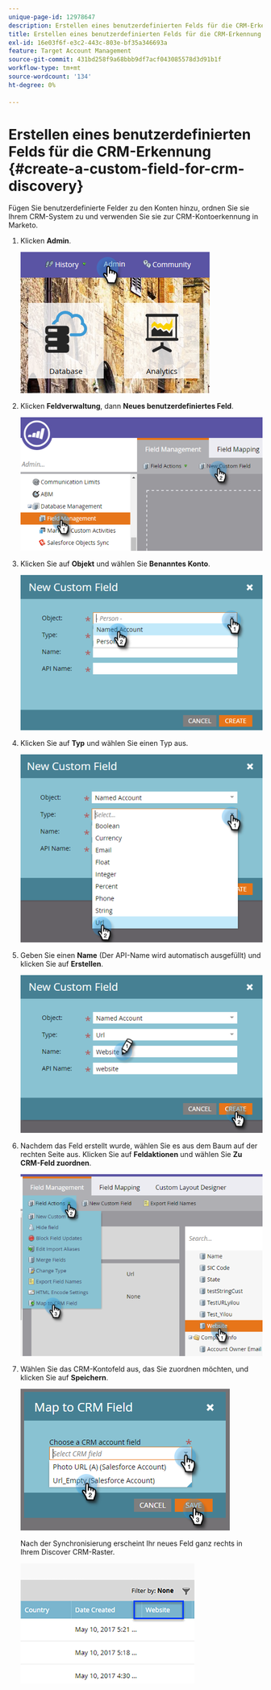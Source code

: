 ```yaml
---
unique-page-id: 12978647
description: Erstellen eines benutzerdefinierten Felds für die CRM-Erkennung - Marketo-Dokumente - Produktdokumentation
title: Erstellen eines benutzerdefinierten Felds für die CRM-Erkennung
exl-id: 16e03f6f-e3c2-443c-803e-bf35a346693a
feature: Target Account Management
source-git-commit: 431bd258f9a68bbb9df7acf043085578d3d91b1f
workflow-type: tm+mt
source-wordcount: '134'
ht-degree: 0%

---
```


# Erstellen eines benutzerdefinierten Felds für die CRM-Erkennung {#create-a-custom-field-for-crm-discovery}

Fügen Sie benutzerdefinierte Felder zu den Konten hinzu, ordnen Sie sie Ihrem CRM-System zu und verwenden Sie sie zur CRM-Kontoerkennung in Marketo.

1. Klicken **Admin**.

   ![](assets/admin.png)

1. Klicken **Feldverwaltung**, dann **Neues benutzerdefiniertes Feld**.

   ![](assets/two-4.png)

1. Klicken Sie auf **Objekt** und wählen Sie **Benanntes Konto**.

   ![](assets/three-3.png)

1. Klicken Sie auf **Typ** und wählen Sie einen Typ aus.

   ![](assets/four-3.png)

1. Geben Sie einen **Name** (Der API-Name wird automatisch ausgefüllt) und klicken Sie auf **Erstellen**.

   ![](assets/five-3.png)

1. Nachdem das Feld erstellt wurde, wählen Sie es aus dem Baum auf der rechten Seite aus. Klicken Sie auf **Feldaktionen** und wählen Sie **Zu CRM-Feld zuordnen**.

   ![](assets/six-2.png)

1. Wählen Sie das CRM-Kontofeld aus, das Sie zuordnen möchten, und klicken Sie auf **Speichern**.

   ![](assets/seven-1.png)

   Nach der Synchronisierung erscheint Ihr neues Feld ganz rechts in Ihrem Discover CRM-Raster.

   ![](assets/eight.png)
